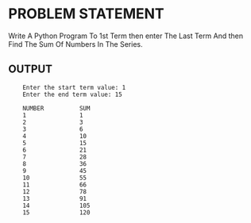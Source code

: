 # PROBLEM STATEMENT

Write A Python Program To 1st Term then enter The Last Term And then Find The Sum Of Numbers In The Series.

## OUTPUT
        Enter the start term value: 1
        Enter the end term value: 15

        NUMBER          SUM
        1               1
        2               3
        3               6
        4               10
        5               15
        6               21
        7               28
        8               36
        9               45
        10              55
        11              66
        12              78
        13              91
        14              105
        15              120